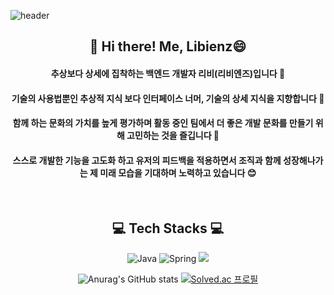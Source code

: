 












![header](https://capsule-render.vercel.app/api?type=waving&color=FFA500&height=200&descAlign=50&fontAlign=50&section=header&text=Libienz&fontSize=65&fontColor=2E2E2E&animation=twinkling)  



<div align="center">

## 👋 Hi there! Me, Libienz😄  
#### 추상보다 상세에 집착하는 백엔드 개발자 리비(리비엔즈)입니다  🙌

#### 기술의 사용법뿐인 추상적 지식 보다 인터페이스 너머, 기술의 상세 지식을 지향합니다 📒

#### 함께 하는 문화의 가치를 높게 평가하며 활동 중인 팀에서 더 좋은 개발 문화를 만들기 위해 고민하는 것을 즐깁니다 🤔

#### 스스로 개발한 기능을 고도화 하고 유저의 피드백을 적용하면서 조직과 함께 성장해나가는 제 미래 모습을 기대하며 노력하고 있습니다 😊


<br/>

## 💻 Tech Stacks 💻
    

<p display="inline" align="center">
  <img alt="Java" src ="https://img.shields.io/badge/Java-007396.svg?&style=for-the-badge&logo=Java&logoColor=white"/> 
  <img alt="Spring" src ="https://img.shields.io/badge/Spring-6DB33F.svg?&style=for-the-badge&logo=Spring&logoColor=white"/> 
  <img src="https://img.shields.io/badge/SpringBoot-6DB33F?style=for-the-badge&logo=springboot&logoColor=white">




<br/>

![Anurag's GitHub stats](https://github-readme-stats.vercel.app/api?username=Libienz&show_icons=true&theme=github_dark)
[![Solved.ac
프로필](http://mazassumnida.wtf/api/v2/generate_badge?boj=yellow7171)](https://solved.ac/yellow7171)


<br/>


  

<br><br>
</p>
